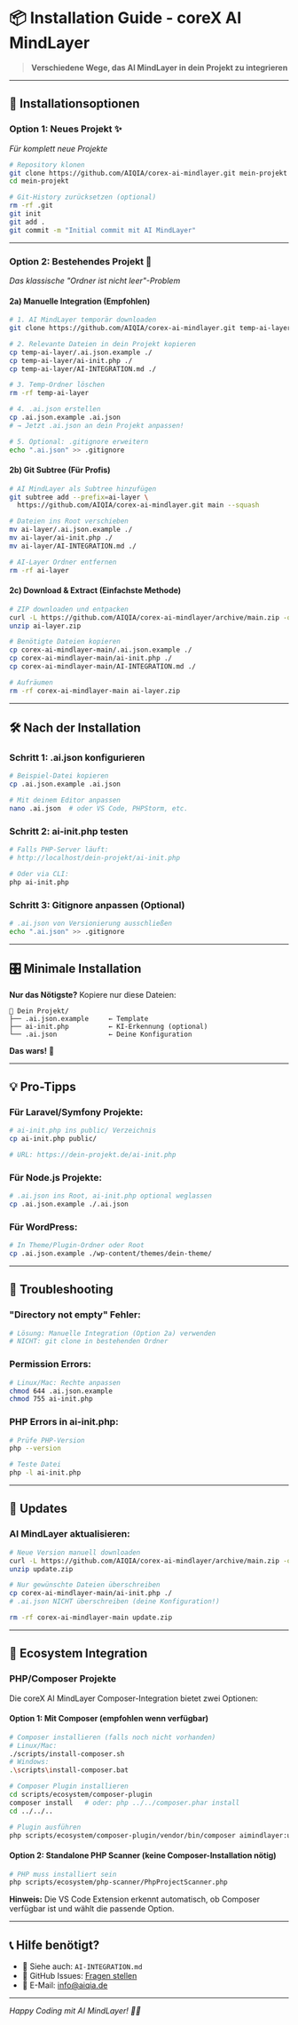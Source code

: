 # 📦 Installation Guide - coreX AI MindLayer

> **Verschiedene Wege, das AI MindLayer in dein Projekt zu integrieren**

---

## 🎯 Installationsoptionen

### **Option 1: Neues Projekt** ✨

_Für komplett neue Projekte_

```bash
# Repository klonen
git clone https://github.com/AIQIA/corex-ai-mindlayer.git mein-projekt
cd mein-projekt

# Git-History zurücksetzen (optional)
rm -rf .git
git init
git add .
git commit -m "Initial commit mit AI MindLayer"
```

---

### **Option 2: Bestehendes Projekt** 🔄

_Das klassische "Ordner ist nicht leer"-Problem_

#### **2a) Manuelle Integration** (Empfohlen)

```bash
# 1. AI MindLayer temporär downloaden
git clone https://github.com/AIQIA/corex-ai-mindlayer.git temp-ai-layer

# 2. Relevante Dateien in dein Projekt kopieren
cp temp-ai-layer/.ai.json.example ./
cp temp-ai-layer/ai-init.php ./
cp temp-ai-layer/AI-INTEGRATION.md ./

# 3. Temp-Ordner löschen
rm -rf temp-ai-layer

# 4. .ai.json erstellen
cp .ai.json.example .ai.json
# → Jetzt .ai.json an dein Projekt anpassen!

# 5. Optional: .gitignore erweitern
echo ".ai.json" >> .gitignore
```

#### **2b) Git Subtree** (Für Profis)

```bash
# AI MindLayer als Subtree hinzufügen
git subtree add --prefix=ai-layer \
  https://github.com/AIQIA/corex-ai-mindlayer.git main --squash

# Dateien ins Root verschieben
mv ai-layer/.ai.json.example ./
mv ai-layer/ai-init.php ./
mv ai-layer/AI-INTEGRATION.md ./

# AI-Layer Ordner entfernen
rm -rf ai-layer
```

#### **2c) Download & Extract** (Einfachste Methode)

```bash
# ZIP downloaden und entpacken
curl -L https://github.com/AIQIA/corex-ai-mindlayer/archive/main.zip -o ai-layer.zip
unzip ai-layer.zip

# Benötigte Dateien kopieren
cp corex-ai-mindlayer-main/.ai.json.example ./
cp corex-ai-mindlayer-main/ai-init.php ./
cp corex-ai-mindlayer-main/AI-INTEGRATION.md ./

# Aufräumen
rm -rf corex-ai-mindlayer-main ai-layer.zip
```

---

## 🛠️ Nach der Installation

### **Schritt 1: .ai.json konfigurieren**

```bash
# Beispiel-Datei kopieren
cp .ai.json.example .ai.json

# Mit deinem Editor anpassen
nano .ai.json  # oder VS Code, PHPStorm, etc.
```

### **Schritt 2: ai-init.php testen**

```bash
# Falls PHP-Server läuft:
# http://localhost/dein-projekt/ai-init.php

# Oder via CLI:
php ai-init.php
```

### **Schritt 3: Gitignore anpassen** (Optional)

```bash
# .ai.json von Versionierung ausschließen
echo ".ai.json" >> .gitignore
```

---

## 🎛️ Minimale Installation

**Nur das Nötigste?** Kopiere nur diese Dateien:

```
📁 Dein Projekt/
├── .ai.json.example     ← Template
├── ai-init.php          ← KI-Erkennung (optional)
└── .ai.json             ← Deine Konfiguration
```

**Das wars!** 🎉

---

## 💡 Pro-Tipps

### **Für Laravel/Symfony Projekte:**

```bash
# ai-init.php ins public/ Verzeichnis
cp ai-init.php public/

# URL: https://dein-projekt.de/ai-init.php
```

### **Für Node.js Projekte:**

```bash
# .ai.json ins Root, ai-init.php optional weglassen
cp .ai.json.example ./.ai.json
```

### **Für WordPress:**

```bash
# In Theme/Plugin-Ordner oder Root
cp .ai.json.example ./wp-content/themes/dein-theme/
```

---

## 🚨 Troubleshooting

### **"Directory not empty" Fehler:**

```bash
# Lösung: Manuelle Integration (Option 2a) verwenden
# NICHT: git clone in bestehenden Ordner
```

### **Permission Errors:**

```bash
# Linux/Mac: Rechte anpassen
chmod 644 .ai.json.example
chmod 755 ai-init.php
```

### **PHP Errors in ai-init.php:**

```bash
# Prüfe PHP-Version
php --version

# Teste Datei
php -l ai-init.php
```

---

## 🔄 Updates

### **AI MindLayer aktualisieren:**

```bash
# Neue Version manuell downloaden
curl -L https://github.com/AIQIA/corex-ai-mindlayer/archive/main.zip -o update.zip
unzip update.zip

# Nur gewünschte Dateien überschreiben
cp corex-ai-mindlayer-main/ai-init.php ./
# .ai.json NICHT überschreiben (deine Konfiguration!)

rm -rf corex-ai-mindlayer-main update.zip
```

---

## 🔧 Ecosystem Integration

### **PHP/Composer Projekte**

Die coreX AI MindLayer Composer-Integration bietet zwei Optionen:

#### **Option 1: Mit Composer (empfohlen wenn verfügbar)**

```bash
# Composer installieren (falls noch nicht vorhanden)
# Linux/Mac:
./scripts/install-composer.sh
# Windows:
.\scripts\install-composer.bat

# Composer Plugin installieren
cd scripts/ecosystem/composer-plugin
composer install   # oder: php ../../composer.phar install
cd ../../..

# Plugin ausführen
php scripts/ecosystem/composer-plugin/vendor/bin/composer aimindlayer:update
```

#### **Option 2: Standalone PHP Scanner (keine Composer-Installation nötig)**

```bash
# PHP muss installiert sein
php scripts/ecosystem/php-scanner/PhpProjectScanner.php
```

**Hinweis:** Die VS Code Extension erkennt automatisch, ob Composer verfügbar ist und wählt die passende Option.

---

## 📞 Hilfe benötigt?

- 📖 Siehe auch: `AI-INTEGRATION.md`
- 💬 GitHub Issues: [Fragen stellen](https://github.com/AIQIA/corex-ai-mindlayer/issues)
- 📧 E-Mail: [info@aiqia.de](mailto:info@aiqia.de)

---

_Happy Coding mit AI MindLayer! 🤖✨_
